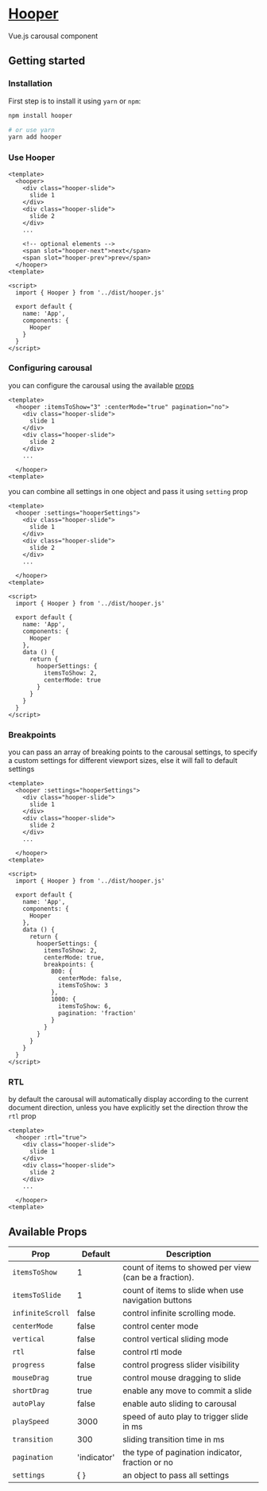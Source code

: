 # [Hooper](https://baianat.github.io/hooper/)

Vue.js carousal component

## Getting started

### Installation

First step is to install it using `yarn` or `npm`:

```bash
npm install hooper

# or use yarn
yarn add hooper
```

### Use Hooper

```vue
<template>
  <hooper>
    <div class="hooper-slide">
      slide 1
    </div>
    <div class="hooper-slide">
      slide 2
    </div>
    ...

    <!-- optional elements -->
    <span slot="hooper-next">next</span>
    <span slot="hooper-prev">prev</span>
  </hooper>
<template>

<script>
  import { Hooper } from '../dist/hooper.js'

  export default {
    name: 'App',
    components: {
      Hooper
    }
  }
</script>
```

### Configuring carousal

you can configure the carousal using the available [props](/api.html#props)

```vue {2}
<template>
  <hooper :itemsToShow="3" :centerMode="true" pagination="no">
    <div class="hooper-slide">
      slide 1
    </div>
    <div class="hooper-slide">
      slide 2
    </div>
    ...

  </hooper>
<template>
```

you can combine all settings in one object and pass it using `setting` prop

```vue {2,24-27}
<template>
  <hooper :settings="hooperSettings">
    <div class="hooper-slide">
      slide 1
    </div>
    <div class="hooper-slide">
      slide 2
    </div>
    ...

  </hooper>
<template>

<script>
  import { Hooper } from '../dist/hooper.js'

  export default {
    name: 'App',
    components: {
      Hooper
    },
    data () {
      return {
        hooperSettings: {
          itemsToShow: 2,
          centerMode: true
        }
      }
    }
  }
</script>
```

### Breakpoints

you can pass an array of breaking points to the carousal settings, to specify a custom settings for different viewport sizes, else it will fall to default settings

```vue {2,24-27}
<template>
  <hooper :settings="hooperSettings">
    <div class="hooper-slide">
      slide 1
    </div>
    <div class="hooper-slide">
      slide 2
    </div>
    ...

  </hooper>
<template>

<script>
  import { Hooper } from '../dist/hooper.js'

  export default {
    name: 'App',
    components: {
      Hooper
    },
    data () {
      return {
        hooperSettings: {
          itemsToShow: 2,
          centerMode: true,
          breakpoints: {
            800: {
              centerMode: false,
              itemsToShow: 3
            },
            1000: {
              itemsToShow: 6,
              pagination: 'fraction'
            }
          }
        }
      }
    }
  }
</script>
```

### RTL

by default the carousal will automatically display according to the current document direction, unless you have explicitly set the direction throw the `rtl` prop

```vue {2}
<template>
  <hooper :rtl="true">
    <div class="hooper-slide">
      slide 1
    </div>
    <div class="hooper-slide">
      slide 2
    </div>
    ...

  </hooper>
<template>
```

## Available Props

|Prop             |Default |Description|
|-----------------|-----|-----------|
|`itemsToShow`    |1    |count of items to showed per view  (can be a fraction).|
|`itemsToSlide`   |1    |count of items to slide when use navigation buttons|
|`infiniteScroll` |false|control infinite scrolling mode.|
|`centerMode`     |false|control center mode|
|`vertical`       |false|control vertical sliding mode|
|`rtl`            |false|control rtl mode|
|`progress`       |false|control progress slider visibility|
|`mouseDrag`      |true |control mouse dragging to slide|
|`shortDrag`      |true |enable any move to commit a slide|
|`autoPlay`       |false|enable auto sliding to carousal|
|`playSpeed`      |3000 |speed of auto play to trigger slide in ms|
|`transition`     |300  |sliding transition time in ms|
|`pagination`     |'indicator'|the type of pagination indicator, fraction or no|
|`settings`       |{ }|an object to pass all settings|